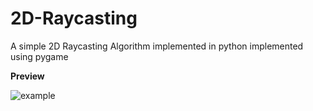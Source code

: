 # 2D-Raycasting
A simple 2D Raycasting Algorithm implemented in python implemented using pygame

**Preview**


![example](https://github.com/DARK-Shadw/2D-Raycasting/assets/131973672/a4e4c480-9a2a-4b52-a96a-5899522906f2)
